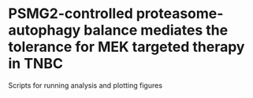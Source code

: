 # PSMG2-controlled proteasome-autophagy balance mediates the tolerance for MEK targeted therapy in TNBC
Scripts for running analysis and plotting figures

